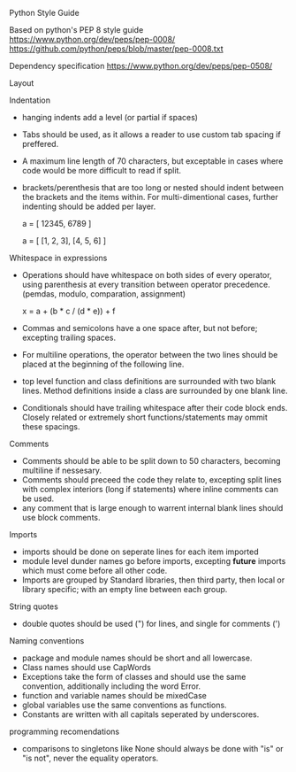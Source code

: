 Python Style Guide

Based on python's PEP 8 style guide
https://www.python.org/dev/peps/pep-0008/
https://github.com/python/peps/blob/master/pep-0008.txt

Dependency specification
https://www.python.org/dev/peps/pep-0508/



Layout

Indentation
 - hanging indents add a level (or partial if spaces)
 - Tabs should be used, as it allows a reader to use custom tab spacing if preffered.
 - A maximum line length of 70 characters, but exceptable in cases where code would be more difficult to read if split.
 - brackets/perenthesis that are too long or nested should indent between the brackets and the items within. For multi-dimentional cases, further indenting should be added per layer.

    a = [
       12345,
       6789
    ]

    a = [
        [1, 2, 3],
        [4, 5, 6]
    ]

Whitespace in expressions
 - Operations should have whitespace on both sides of every operator, using parenthesis at every transition between operator precedence. (pemdas, modulo, comparation, assignment)

    x = a + (b * c / (d * e)) + f

 - Commas and semicolons have a one space after, but not before; excepting trailing spaces.
 - For multiline operations, the operator between the two lines should be placed at the beginning of the following line.
 - top level function and class definitions are surrounded with two blank lines.
   Method definitions inside a class are surrounded by one blank line.
 - Conditionals should have trailing whitespace after their code block ends.
   Closely related or extremely short functions/statements may ommit these spacings.

Comments
 - Comments should be able to be split down to 50 characters, becoming multiline if nessesary.
 - Comments should preceed the code they relate to, excepting split lines with complex interiors (long if statements) where inline comments can be used.
 - any comment that is large enough to warrent internal blank lines should use block comments.

Imports
 - imports should be done on seperate lines for each item imported
 - module level dunder names go before imports, excepting __future__ imports which must come before all other code.
 - Imports are grouped by Standard libraries, then third party, then local or library specific; with an empty line between each group.

String quotes
 - double quotes should be used (") for lines, and single for comments (')

Naming conventions
 - package and module names should be short and all lowercase.
 - Class names should use CapWords
 - Exceptions take the form of classes and should use the same convention, additionally including the word Error.
 - function and variable names should be mixedCase
 - global variables use the same conventions as functions.
 - Constants are written with all capitals seperated by underscores.

programming recomendations
 - comparisons to singletons like None should always be done with "is" or "is not", never the equality operators.


